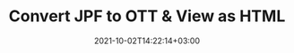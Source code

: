 ---
############################# Static ############################
layout: "autogen"
date: 2021-10-02T14:22:14+03:00
draft: false
path: "total/net/conversion/jpf-to-ott/"

############################# Head ############################
head_title: "Convert JPF to OTT in C# VB.NET & View as HTML"
head_description: "Code example to convert JPF to OTT and 100+ other file formats in .NET (C#, VB.NET, ASP.NET & .NET Core) applications. Display the Converted OTT document as HTML viewer."

############################# Header ############################
title: "Convert JPF to OTT & View as HTML"
description: "Programmatically convert JPF to OTT in .NET applications using flexible options to customize the resultant document. Convert the complete document or specific pages based on page numbers or selective page ranges using the .NET document conversion library."

############################# SubMenu ############################
submenu:
    enable: false

############################# Content ############################
content:
    enable: true
    block:
    - title_left: "JPF to OTT Conversion in C# .NET"
      content_left: |
          JPF to OTT file conversion using C#. Add watermark and view the converted document as HTML without using any external software.

          -   Create **Converter** object to convert JPF document
          -   Set the convert options for OTT format
          -   Call **Convert** method of **Converter** class instance for conversion to OTT
          -   Set options for HTML viewer
          -   Create **Viewer** object to view converted OTT as HTML
          
      title_right: "Convert Whole Document or Specific Pages"
      content_right: |
          You require `GroupDocs.Conversion` & `GroupDocs.Viewer` namespaces to convert between a wide range of popular document types such as PDF, Microsoft Word, Excel, PowerPoint, Project, Outlook, HTML, diagrams and image file formats. Explore other [.NET APIs for Office documents](https://products.conholdate.com/total/net/) as offered by Conholdate.Total.
          
          Get the respective assembly files from the [downloads](https://downloads.conholdate.com/total/net) or fetch the whole package from [Nuget](https://www.nuget.org/packages/Conholdate.Total/) to add 'Conholdate.Total` directly in your workspace.
          
      code: |
          ```cs {linenos=false}
          // Convert JPF to OTT using GroupDocs.Conversion API
          // Create Converter object to convert JPF document
          using (Converter converter = new Converter("input.jpf"))
          {
              // set the convert options for OTT format
              var convertOptions = converter.GetPossibleConversions()["ott"].ConvertOptions;

              // convert to OTT format
              converter.Convert("output.ott", convertOptions);
          }

          // Set options for HTML viewer
          HtmlViewOptions viewOptions = HtmlViewOptions.ForEmbeddedResources("output{0}.html");

          // Create Viewer object to view converted OTT as HTML
          using (Viewer viewer = new Viewer("output.ott"))
          {
              viewer.View(viewOptions);
          }
          ```
    - title_left: "Add Watermark to Converted OTT in C#"
      content_left: |
          Accurately convert documents (JPF to OTT) exactly as the original file and apply text or image watermarks to the converted document pages using C# .NET.

          -   Create **Converter** object to convert JPF document
          -   Create new instance of **WatermarkOptions** class
          -   Specify watermark properties (color, width, text, image etc)
          -   Instantiate the proper **ConvertOptions** class
          -   Set **Watermark** property of the **ConvertOptions** instance
          -   Call **Convert** method of **Converter** class instance for conversion to OTT
        
      title_right: "Source Document Information Extraction"
      content_right: |
          The documents information extraction feature not only allows getting the basic information about the source document file but it also supports extracting some valuable file-format specific information such as project start and end dates of a Microsoft Project file, any printing restrictions on a PDF document, list of folders enclosed in an Outlook data file etc. 

          Convert popular document file formats on different operating systems such as Windows, Linux or macOS while using platforms such as Windows Azure, Mono and Xamarin.
          
      code: |
          ```cs {linenos=false}
          // Create Converter object to convert JPF document
          using (Converter converter = new Converter("input.jpf"))
          {
              // Create new instance of WatermarkOptions class
              WatermarkOptions watermark = new WatermarkOptions
              {
                  Text = "Sample watermark",
                  Color = Color.Red,
                  Width = 100,
                  Height = 100,
                  Background = true
              };

              // Instantiate the proper ConvertOptions class
              PdfConvertOptions options = new PdfConvertOptions
              {
                  Watermark = watermark
              };

              // convert to OTT format
              converter.Convert("output.ott", options);
          }
          ```
############################# About Formats ############################
about_formats:
    enable: false
############################# More Formats ############################
more_formats:
    enable: true
    auto: false
    other_out_formats: PDF DOCX DOT DOTX DOTM TXT RTF HTML MHTML XLS XLSX XLSM XLT XLTX XLTM CSV DIF PPT PPTX PPS PPSX POT POTX POTM ODT OTT OTP ODP ODS EMZ WMZ SVGZ TEX DCM WMF BMP PNG GIF JPEG TIFF
############################# Back to top ###############################
back_to_top:
  enable: true
---